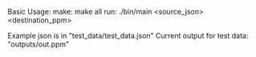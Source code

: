 Basic Usage:
	make: make all
	run: ./bin/main <width> <height> <source_json> <destination_ppm>

Example json is in "test_data/test_data.json"
Current output for test data: "outputs/out.ppm"